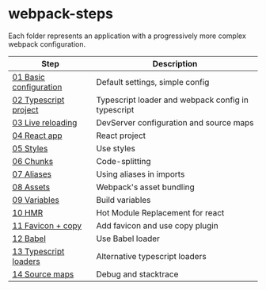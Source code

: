 # webpack-steps

Each folder represents an application with a progressively more complex webpack configuration.  

Step | Description
-|-
[01 Basic configuration](steps/01/README.md) | Default settings, simple config
[02 Typescript project](steps/02/README.md) | Typescript loader and webpack config in typescript
[03 Live reloading](steps/03/README.md) | DevServer configuration and source maps
[04 React app](steps/04/README.md) | React project
[05 Styles](steps/05/README.md) | Use styles
[06 Chunks](steps/06/README.md) | Code-splitting
[07 Aliases](steps/07/README.md) | Using aliases in imports
[08 Assets](steps/08/README.md) | Webpack's asset bundling
[09 Variables](steps/09/README.md) | Build variables
[10 HMR](steps/10/README.md) | Hot Module Replacement for react
[11 Favicon + copy](steps/11/README.md) | Add favicon and use copy plugin
[12 Babel](steps/12/README.md) | Use Babel loader
[13 Typescript loaders](steps/13/README.md) | Alternative typescript loaders
[14 Source maps](steps/14/README.md) | Debug and stacktrace
